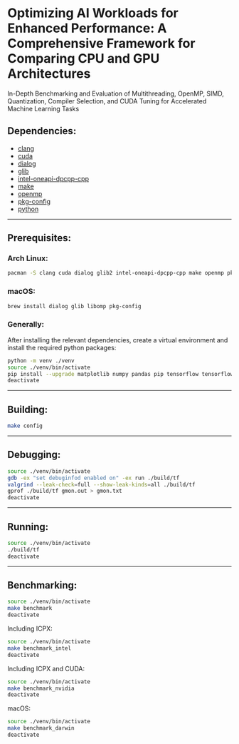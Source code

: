 # Optimizing AI Workloads for Enhanced Performance: A Comprehensive Framework for Comparing CPU and GPU Architectures
In-Depth Benchmarking and Evaluation of Multithreading, OpenMP, SIMD, Quantization, Compiler Selection, and CUDA Tuning for Accelerated Machine Learning Tasks
## Dependencies:
- [clang](https://clang.llvm.org/)
- [cuda](https://developer.nvidia.com/cuda-zone)
- [dialog](https://invisible-island.net/dialog/)
- [glib](https://docs.gtk.org/glib/)
- [intel-oneapi-dpcpp-cpp](https://www.intel.com/content/www/us/en/developer/tools/oneapi/dpc-compiler.html)
- [make](https://www.gnu.org/software/make/)
- [openmp](https://openmp.llvm.org/)
- [pkg-config](https://freedesktop.org/wiki/Software/pkg-config/)
- [python](https://www.python.org/)
- - -
## Prerequisites:
### Arch Linux:
```bash
pacman -S clang cuda dialog glib2 intel-oneapi-dpcpp-cpp make openmp pkg-config python
```
### macOS:
```bash
brew install dialog glib libomp pkg-config
```
### Generally:
After installing the relevant dependencies, create a virtual environment and install the required python packages:
```bash
python -m venv ./venv
source ./venv/bin/activate
pip install --upgrade matplotlib numpy pandas pip tensorflow tensorflow_datasets
deactivate
```
- - -
## Building:
```bash
make config
```
- - -
## Debugging:
```bash
source ./venv/bin/activate
gdb -ex "set debuginfod enabled on" -ex run ./build/tf
valgrind --leak-check=full --show-leak-kinds=all ./build/tf
gprof ./build/tf gmon.out > gmon.txt
deactivate
```
- - -
## Running:
```bash
source ./venv/bin/activate
./build/tf
deactivate
```
- - -
## Benchmarking:
```bash
source ./venv/bin/activate
make benchmark
deactivate
```
Including ICPX:
```bash
source ./venv/bin/activate
make benchmark_intel
deactivate
```
Including ICPX and CUDA:
```bash
source ./venv/bin/activate
make benchmark_nvidia
deactivate
```
macOS:
```bash
source ./venv/bin/activate
make benchmark_darwin
deactivate
```
